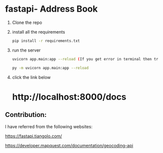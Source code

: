 # fastapi- Address Book

1. Clone the repo

2. install all the requirements

   ```bash
   pip install -r requirements.txt
   ```

3. run the server

   ```bash
   uvicorn app.main:app --reload (If you get error in terminal then try another command below)
   ```
   ```bash
   py -m uvicorn app.main:app --reload
   ```

4. click the link below
   # http://localhost:8000/docs



Contribution:
-------------
I have referred from the following websites:


https://fastapi.tiangolo.com/

https://developer.mapquest.com/documentation/geocoding-api
~~~~~~~~~~~


